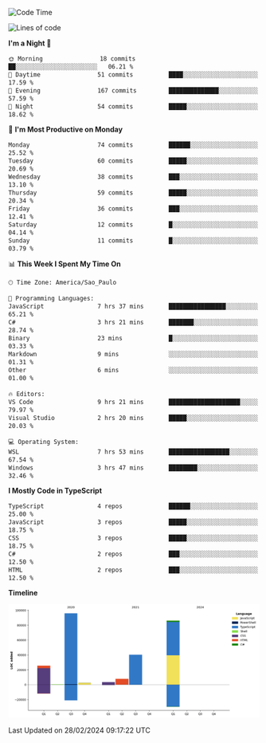 <!--START_SECTION:waka-->
![Code Time](http://img.shields.io/badge/Code%20Time-2%2C322%20hrs-blue)

![Lines of code](https://img.shields.io/badge/From%20Hello%20World%20I%27ve%20Written-260.8%20thousand%20lines%20of%20code-blue)

**I'm a Night 🦉** 

```text
🌞 Morning                18 commits          ██░░░░░░░░░░░░░░░░░░░░░░░   06.21 % 
🌆 Daytime                51 commits          ████░░░░░░░░░░░░░░░░░░░░░   17.59 % 
🌃 Evening                167 commits         ██████████████░░░░░░░░░░░   57.59 % 
🌙 Night                  54 commits          █████░░░░░░░░░░░░░░░░░░░░   18.62 % 
```
📅 **I'm Most Productive on Monday** 

```text
Monday                   74 commits          ██████░░░░░░░░░░░░░░░░░░░   25.52 % 
Tuesday                  60 commits          █████░░░░░░░░░░░░░░░░░░░░   20.69 % 
Wednesday                38 commits          ███░░░░░░░░░░░░░░░░░░░░░░   13.10 % 
Thursday                 59 commits          █████░░░░░░░░░░░░░░░░░░░░   20.34 % 
Friday                   36 commits          ███░░░░░░░░░░░░░░░░░░░░░░   12.41 % 
Saturday                 12 commits          █░░░░░░░░░░░░░░░░░░░░░░░░   04.14 % 
Sunday                   11 commits          █░░░░░░░░░░░░░░░░░░░░░░░░   03.79 % 
```


📊 **This Week I Spent My Time On** 

```text
🕑︎ Time Zone: America/Sao_Paulo

💬 Programming Languages: 
JavaScript               7 hrs 37 mins       ████████████████░░░░░░░░░   65.21 % 
C#                       3 hrs 21 mins       ███████░░░░░░░░░░░░░░░░░░   28.74 % 
Binary                   23 mins             █░░░░░░░░░░░░░░░░░░░░░░░░   03.33 % 
Markdown                 9 mins              ░░░░░░░░░░░░░░░░░░░░░░░░░   01.31 % 
Other                    6 mins              ░░░░░░░░░░░░░░░░░░░░░░░░░   01.00 % 

🔥 Editors: 
VS Code                  9 hrs 21 mins       ████████████████████░░░░░   79.97 % 
Visual Studio            2 hrs 20 mins       █████░░░░░░░░░░░░░░░░░░░░   20.03 % 

💻 Operating System: 
WSL                      7 hrs 53 mins       █████████████████░░░░░░░░   67.54 % 
Windows                  3 hrs 47 mins       ████████░░░░░░░░░░░░░░░░░   32.46 % 
```

**I Mostly Code in TypeScript** 

```text
TypeScript               4 repos             ██████░░░░░░░░░░░░░░░░░░░   25.00 % 
JavaScript               3 repos             █████░░░░░░░░░░░░░░░░░░░░   18.75 % 
CSS                      3 repos             █████░░░░░░░░░░░░░░░░░░░░   18.75 % 
C#                       2 repos             ███░░░░░░░░░░░░░░░░░░░░░░   12.50 % 
HTML                     2 repos             ███░░░░░░░░░░░░░░░░░░░░░░   12.50 % 
```



**Timeline**

![Lines of Code chart](https://raw.githubusercontent.com/jonhoffmam/jonhoffmam/master/assets/bar_graph.png)


 Last Updated on 28/02/2024 09:17:22 UTC
<!--END_SECTION:waka-->
